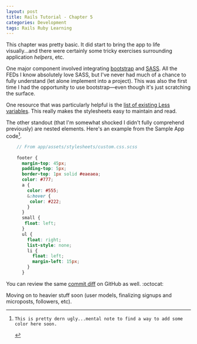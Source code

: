 ```yaml
---
layout: post
title: Rails Tutorial - Chapter 5
categories: Development
tags: Rails Ruby Learning
---
```

This chapter was pretty basic. It did start to bring the app to life visually...and there were certainly some tricky exercises surrounding application _helpers_, etc. 

One major component involved integrating [bootstrap](http://getbootstrap.com/) and [SASS](http://sass-lang.com/). All the FEDs I know absolutely love SASS, but I've never had much of a chance to fully understand (let alone implement into a project). This was also the first time I had the opportunity to use bootstrap&mdash;even though it's just scratching the surface.

One resource that was particularly helpful is the [list of existing Less variables](http://getbootstrap.com/customize/#less-variables). This really makes the stylesheets easy to maintain and read.

The other standout (that I'm somewhat shocked I didn't fully comprehend previously) are nested elements. Here's an example from the Sample App code[^1].

```scss
    // From app/assets/stylesheets/custom.css.scss
    
    footer {
      margin-top: 45px;
      padding-top: 5px;
      border-top: 1px solid #eaeaea;
      color: #777;
      a {
        color: #555;
        &:hover {
         color: #222;
        }
      }
      small {
       float: left;
      }
      ul {
        float: right;
        list-style: none;
        li {
          float: left;
          margin-left: 15px;
        }
      }
```

You can review the same [commit diff](https://github.com/emerywebster/rails_sample-app/commit/032a1aa24c7dbead3f60d7de8fa50e0d92ba81f0#diff-b2bb630942ce6e7ab7704565fd365420R71) on GitHub as well. :octocat:

Moving on to heavier stuff soon (user models, finalizing signups and microposts, followers, etc).

[^1]:    This is pretty dern ugly...mental note to find a way to add some color here soon.